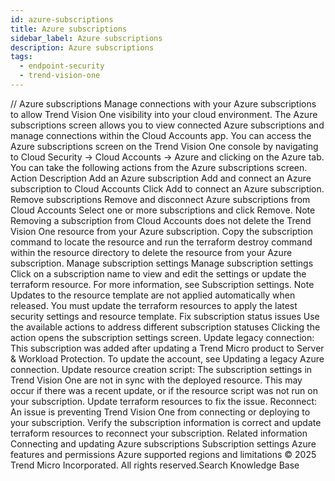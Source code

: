 ```yaml
---
id: azure-subscriptions
title: Azure subscriptions
sidebar_label: Azure subscriptions
description: Azure subscriptions
tags:
  - endpoint-security
  - trend-vision-one
---
```


/*<![CDATA[*/ $('#title').html($('meta[name=map-description]').attr('content')); /*]]>*/ Azure subscriptions Manage connections with your Azure subscriptions to allow Trend Vision One visibility into your cloud environment. The Azure subscriptions screen allows you to view connected Azure subscriptions and manage connections within the Cloud Accounts app. You can access the Azure subscriptions screen on the Trend Vision One console by navigating to Cloud Security → Cloud Accounts → Azure and clicking on the Azure tab. You can take the following actions from the Azure subscriptions screen. Action Description Add an Azure subscription Add and connect an Azure subscription to Cloud Accounts Click Add to connect an Azure subscription. Remove subscriptions Remove and disconnect Azure subscriptions from Cloud Accounts Select one or more subscriptions and click Remove. Note Removing a subscription from Cloud Accounts does not delete the Trend Vision One resource from your Azure subscription. Copy the subscription command to locate the resource and run the terraform destroy command within the resource directory to delete the resource from your Azure subscription. Manage subscription settings Manage subscription settings Click on a subscription name to view and edit the settings or update the terraform resource. For more information, see Subscription settings. Note Updates to the resource template are not applied automatically when released. You must update the terraform resources to apply the latest security settings and resource template. Fix subscription status issues Use the available actions to address different subscription statuses Clicking the action opens the subscription settings screen. Update legacy connection: This subscription was added after updating a Trend Micro product to Server & Workload Protection. To update the account, see Updating a legacy Azure connection. Update resource creation script: The subscription settings in Trend Vision One are not in sync with the deployed resource. This may occur if there was a recent update, or if the resource script was not run on your subscription. Update terraform resources to fix the issue. Reconnect: An issue is preventing Trend Vision One from connecting or deploying to your subscription. Verify the subscription information is correct and update terraform resources to reconnect your subscription. Related information Connecting and updating Azure subscriptions Subscription settings Azure features and permissions Azure supported regions and limitations © 2025 Trend Micro Incorporated. All rights reserved.Search Knowledge Base